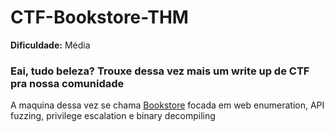# CTF-Bookstore-THM

**Dificuldade:** Média

<h3>Eai, tudo beleza? Trouxe dessa vez mais um write up de CTF pra nossa comunidade</h3>

A maquina dessa vez se chama [Bookstore](https://tryhackme.com/room/bookstoreoc) focada em web enumeration, API fuzzing, privilege escalation e binary decompiling

